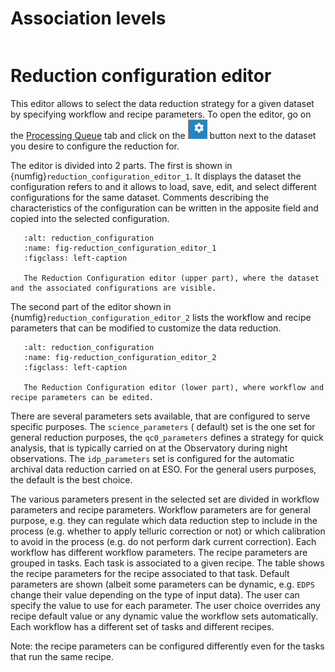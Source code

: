 <a name="association_levels"></a>
# Association levels

```{include} ../common/association_levels.md
```

# Reduction configuration editor

This editor allows to select the data reduction strategy for a given dataset by specifying workflow and recipe
parameters.
To open the editor, go on the <a href="gui.html#processing_queue">Processing Queue</a> tab and click on
the ![](figures/configure_dataset.jpg) button next to the dataset you desire to configure the reduction for.

The editor is divided into 2 parts. The first is shown in {numfig}`reduction_configuration_editor_1`. It displays the
dataset the configuration refers to and it allows to load, save, edit, and select different configurations for the same
dataset. Comments describing the characteristics of the configuration can be written in the apposite field and copied
into the selected configuration.

```{figure} figures/reduction_configuration_editor_1.jpg
   :alt: reduction_configuration
   :name: fig-reduction_configuration_editor_1
   :figclass: left-caption

   The Reduction Configuration editor (upper part), where the dataset and the associated configurations are visible.
   ```

The second part of the editor shown in {numfig}`reduction_configuration_editor_2` lists the workflow and recipe
parameters that can be modified to customize the data reduction.

```{figure} figures/reduction_configuration_editor_2.jpg
   :alt: reduction_configuration
   :name: fig-reduction_configuration_editor_2
   :figclass: left-caption

   The Reduction Configuration editor (lower part), where workflow and recipe parameters can be edited.
   ```

There are several parameters sets available, that are configured to serve specific purposes. The `science_parameters` (
default) set is the one set for general reduction purposes, the `qc0_parameters` defines a strategy for quick analysis,
that is typically carried on at the Observatory during night observations. The `idp_parameters` set is configured for
the automatic archival data reduction carried on at ESO. For the general users purposes, the default is the best choice.

The various parameters present in the selected set are divided in workflow parameters and recipe parameters. Workflow
parameters are for general purpose, e.g. they
can regulate which data reduction step to include in the process (e.g. whether to apply telluric correction or not) or
which calibration to avoid in the process
(e.g. do not perform dark current correction). Each workflow has different workflow parameters.
The recipe parameters are grouped in tasks. Each task is associated to a given recipe. The table shows the recipe
parameters for the
recipe associated to that task. Default parameters are shown (albeit some parameters can be dynamic, e.g. `EDPS` change
their value depending on the type of input data). The user can specify the value to use for each parameter. The user choice overrides any
recipe default value or any dynamic value the workflow sets automatically.
Each workflow has a different set of tasks and different recipes.

Note: the recipe parameters can be configured differently even for the tasks that run the same recipe.



